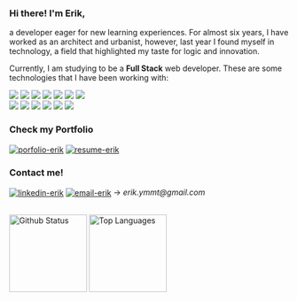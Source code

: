 ### Hi there! I'm Erik,
a developer eager for new learning experiences. For almost six years, I have worked as an architect and urbanist, however, last year I found myself in    technology, a field that highlighted my taste for logic and innovation.

Currently, I am studying to be a **Full Stack** web developer. These are some technologies that I have been working with:
<div>
  <img src="https://img.shields.io/badge/javascript-%23323330.svg?style=for-the-badge&logo=javascript&logoColor=%23F7DF1E&color=grey" />
  <img src="https://img.shields.io/badge/react-%2320232a.svg?style=for-the-badge&logo=react&logoColor=%2361DAFB&color=1c1c1c" />
  <img src="https://img.shields.io/badge/redux-%23593d88.svg?style=for-the-badge&logo=redux&logoColor=380053&color=grey" />
  <img src="https://img.shields.io/badge/html-%23E34F26.svg?style=for-the-badge&logo=html5&logoColor=red&color=1c1c1c" />
  <img src="https://img.shields.io/badge/css-%231572B6.svg?style=for-the-badge&logo=css3&logoColor=blue&color=grey" />
  <img src="https://img.shields.io/badge/Jest-323330?style=for-the-badge&logo=Jest&logoColor=9c305a&color=1c1c1c"/>
  <img src="https://img.shields.io/badge/rtl-323330?style=for-the-badge&logo=testing-library&logoColor=9c0002&color=grey"/>
  <br />
  <img src="https://img.shields.io/badge/node.js-%23F05033.svg?style=for-the-badge&logo=node.js&logoColor=684O63&color=1c1c1c" />
  <img src="https://img.shields.io/badge/express-%23F05033.svg?style=for-the-badge&logo=express&logoColor=white&color=grey" />
  <img src="https://img.shields.io/badge/mysql-%23F05033.svg?style=for-the-badge&logo=mysql&logoColor=407399&color=1c1c1c" />
  <img src="https://img.shields.io/badge/docker-%23F05033.svg?style=for-the-badge&logo=docker&logoColor=238fe0&color=grey" />
  <img src="https://img.shields.io/badge/git-%23F05033.svg?style=for-the-badge&logo=git&logoColor=red&color=1c1c1c" />
  <img src="https://img.shields.io/badge/github-%23121011.svg?style=for-the-badge&logo=github&logoColor=white&color=grey" />
</div>

<h3 align="left">Check my Portfolio</h3>
<a href="https://erikyamamoto.netlify.app/" target="blank"><img align="center" src="https://img.shields.io/badge/PORTFOLIO-9cf?style=for-the-badge&color=1c1c1c&logo=netlify" alt="porfolio-erik" /></a>
<a href="https://drive.google.com/file/d/1ZY5CUuA64LPIZnffW5iFoKdVTthBJ7Zt/view?usp=sharing" target="blank"><img align="center" src="https://img.shields.io/badge/resume-9cf?style=for-the-badge&color=grey&logoColor=white&logo=googledrive" alt="resume-erik" /></a>

<h3 align="left">Contact me!</h3>
<p align="left">
  <a href="https://www.linkedin.com/in/erikyamamoto/" target="blank"><img align="center" src="https://img.shields.io/badge/LinkedIn-0077B5?style=for-the-badge&logo=linkedin&logoColor=blue&color=grey" alt="linkedin-erik" /></a>
  <a href="mailto:erik.ymmt@gmail.com" target="blank"><img align="center" src="https://img.shields.io/badge/EMAIL-9cf?style=for-the-badge&logo=gmail&logoColor=red&color=1c1c1c" alt="email-erik" /></a>
  <span> → <em>erik.ymmt@gmail.com</em></span>
</p> 
<br>
<div>
  <img height="140em" alt="Github Status" src="https://github-readme-stats.vercel.app/api?username=erik-ymmt&theme=dracula&show_icons=true&hide=contribs,stars&count_private=true&hide_rank=true"/>
  <img height="140em" alt="Top Languages" src="https://github-readme-stats.vercel.app/api/top-langs/?username=erik-ymmt&layout=compact&theme=dracula"/>
</div>
